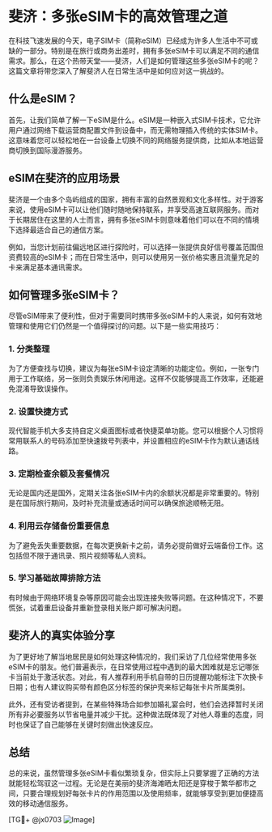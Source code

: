 # 斐济：多张eSIM卡的高效管理之道

在科技飞速发展的今天，电子SIM卡（简称eSIM）已经成为许多人生活中不可或缺的一部分。特别是在旅行或商务出差时，拥有多张eSIM卡可以满足不同的通信需求。那么，在这个热带天堂——斐济，人们是如何管理这些多张eSIM卡的呢？这篇文章将带您深入了解斐济人在日常生活中是如何应对这一挑战的。

## 什么是eSIM？

首先，让我们简单了解一下eSIM是什么。eSIM是一种嵌入式SIM卡技术，它允许用户通过网络下载运营商配置文件到设备中，而无需物理插入传统的实体SIM卡。这意味着您可以轻松地在一台设备上切换不同的网络服务提供商，比如从本地运营商切换到国际漫游服务。

## eSIM在斐济的应用场景

斐济是一个由多个岛屿组成的国家，拥有丰富的自然景观和文化多样性。对于游客来说，使用eSIM卡可以让他们随时随地保持联系，并享受高速互联网服务。而对于长期居住在这里的人士而言，拥有多张eSIM卡则意味着他们可以在不同的情境下选择最适合自己的通信方案。

例如，当您计划前往偏远地区进行探险时，可以选择一张提供良好信号覆盖范围但资费较高的eSIM卡；而在日常生活中，则可以使用另一张价格实惠且流量充足的卡来满足基本通讯需求。

## 如何管理多张eSIM卡？

尽管eSIM带来了便利性，但对于需要同时携带多张eSIM卡的人来说，如何有效地管理和使用它们仍然是一个值得探讨的问题。以下是一些实用技巧：

### 1. 分类整理
为了方便查找与切换，建议为每张eSIM卡设定清晰的功能定位。例如，一张专门用于工作联络，另一张则负责娱乐休闲用途。这样不仅能够提高工作效率，还能避免混淆导致误操作。

### 2. 设置快捷方式
现代智能手机大多支持自定义桌面图标或者快捷菜单功能。您可以根据个人习惯将常用联系人的号码添加至快速拨号列表中，并设置相应的eSIM卡作为默认通话线路。

### 3. 定期检查余额及套餐情况
无论是国内还是国外，定期关注各张eSIM卡内的余额状况都是非常重要的。特别是在国际旅行期间，及时补充流量或通话时间可以确保旅途顺畅无阻。

### 4. 利用云存储备份重要信息
为了避免丢失重要数据，在每次更换新卡之前，请务必提前做好云端备份工作。这包括但不限于通讯录、照片视频等私人资料。

### 5. 学习基础故障排除方法
有时候由于网络环境复杂等原因可能会出现连接失败等问题。在这种情况下，不要慌张，试着重启设备并重新登录相关账户即可解决问题。

## 斐济人的真实体验分享

为了更好地了解当地居民是如何处理这种情况的，我们采访了几位经常使用多张eSIM卡的朋友。他们普遍表示，在日常使用过程中遇到的最大困难就是忘记哪张卡当前处于激活状态。对此，有人推荐利用手机自带的日历提醒功能标注下次换卡日期；也有人建议购买带有颜色区分标签的保护壳来标记每张卡片所属类别。

此外，还有受访者提到，在某些特殊场合如参加婚礼宴会时，他们会选择暂时关闭所有非必要服务以节省电量并减少干扰。这种做法既体现了对他人尊重的态度，同时也保证了自己能够在关键时刻做出快速反应。

## 总结

总的来说，虽然管理多张eSIM卡看似繁琐复杂，但实际上只要掌握了正确的方法就能轻松驾驭这一过程。无论是在美丽的斐济海滩晒太阳还是穿梭于繁华都市之间，只要合理规划好每张卡片的作用范围以及使用频率，就能够享受到更加便捷高效的移动通信服务。

[TG💪+ @jx0703 ![Image](https://github.com/user-attachments/assets/dbca1d08-cadb-493c-b0ec-ad6f7a83f270)]